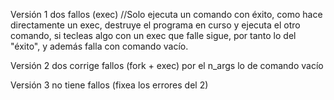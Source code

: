 
Versión 1 dos fallos (exec) //Solo ejecuta un comando con éxito, como hace directamente un exec, destruye el programa en curso y ejecuta el otro comando, si tecleas algo con un exec que falle sigue, por tanto lo del "éxito", y además falla con comando vacío.

Versión 2 dos corrige fallos (fork + exec) por el n_args lo de comando vacío

Versión  3 no tiene fallos (fixea los errores del 2)